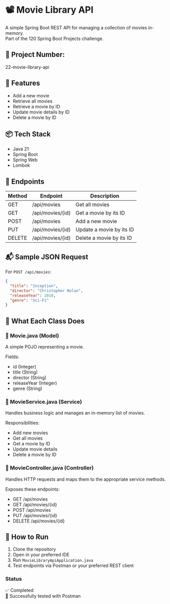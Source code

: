 # 📽️ Movie Library API
A simple Spring Boot REST API for managing a collection of movies in-memory.  
Part of the 120 Spring Boot Projects challenge.

## 📁 Project Number:
22-movie-library-api

## 📖 Features
- Add a new movie
- Retrieve all movies
- Retrieve a movie by ID
- Update movie details by ID
- Delete a movie by ID

## 📦 Tech Stack
- Java 21
- Spring Boot
- Spring Web
- Lombok

## 📑 Endpoints
| Method | Endpoint              | Description                  |
|--------|-----------------------|------------------------------|
| GET    | /api/movies           | Get all movies              |
| GET    | /api/movies/{id}      | Get a movie by its ID       |
| POST   | /api/movies           | Add a new movie             |
| PUT    | /api/movies/{id}      | Update a movie by its ID    |
| DELETE | /api/movies/{id}      | Delete a movie by its ID    |

## 📬 Sample JSON Request
For `POST /api/movies`:
```json
{
  "title": "Inception",
  "director": "Christopher Nolan",
  "releaseYear": 2010,
  "genre": "Sci-Fi"
}
```

## 📖 What Each Class Does

### 📄 Movie.java (Model)
A simple POJO representing a movie.

Fields:
- id (Integer)
- title (String)
- director (String)
- releaseYear (Integer)
- genre (String)

### 📄 MovieService.java (Service)
Handles business logic and manages an in-memory list of movies.

Responsibilities:
- Add new movies
- Get all movies
- Get a movie by ID
- Update movie details
- Delete a movie by ID

### 📄 MovieController.java (Controller)
Handles HTTP requests and maps them to the appropriate service methods.

Exposes these endpoints:
- GET /api/movies
- GET /api/movies/{id}
- POST /api/movies
- PUT /api/movies/{id}
- DELETE /api/movies/{id}

## 🚀 How to Run
1. Clone the repository
2. Open in your preferred IDE
3. Run `MovieLibraryApiApplication.java`
4. Test endpoints via Postman or your preferred REST client

### Status
✅ Completed  
🎯 Successfully tested with Postman